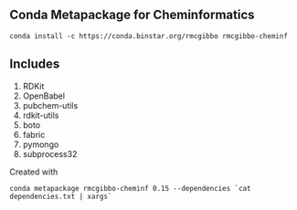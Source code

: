 Conda Metapackage for Cheminformatics
-------------------------------------

```
conda install -c https://conda.binstar.org/rmcgibbo rmcgibbo-cheminf
```

Includes
--------
1. RDKit
2. OpenBabel
3. pubchem-utils
4. rdkit-utils
5. boto
6. fabric
7. pymongo
8. subprocess32


Created with

```
conda metapackage rmcgibbo-cheminf 0.15 --dependencies `cat dependencies.txt | xargs`
```
